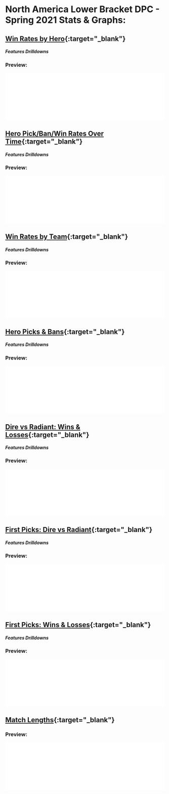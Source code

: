# North America Lower Bracket DPC - Spring 2021 Stats & Graphs:
## **[Win Rates by Hero](hero-win-rates.html "Click to view graph in full"){:target="_blank"}**
##### Features Drilldowns

### Preview:
<div class="iframe-container">
  <iframe src="hero-win-rates.html" width="100%" frameborder="0" loading="lazy" scrolling="no" title="Win Rates by Hero" allow="accelerometer; autoplay; encrypted-media; gyroscope; picture-in-picture" allowfullscreen> </iframe>
</div>

## **[Hero Pick/Ban/Win Rates Over Time](hero-rates-time-series.html "Click to view graph in full"){:target="_blank"}**
##### Features Drilldowns

### Preview:
<div class="iframe-container">
<iframe src="hero-rates-time-series.html" width="100%" frameborder="0" loading="lazy" scrolling="no" title="Win Rates by Hero" allow="accelerometer; autoplay; encrypted-media; gyroscope; picture-in-picture" allowfullscreen> </iframe>
</div>

## **[Win Rates by Team](team-win-rates.html "Click to view graph in full"){:target="_blank"}**
##### Features Drilldowns

### Preview:
<div class="iframe-container">
<iframe src="team-win-rates.html" width="100%" frameborder="0" loading="lazy" scrolling="no" title="Win Rates by Team" allow="accelerometer; autoplay; encrypted-media; gyroscope; picture-in-picture" allowfullscreen> </iframe>
</div>

## **[Hero Picks & Bans](hero-picks-bans.html "Click to view graph in full"){:target="_blank"}**
##### Features Drilldowns

### Preview:
<div class="iframe-container">
<iframe src="hero-picks-bans.html" width="100%" frameborder="0" loading="lazy" scrolling="no" title="Hero Picks & Bans" allow="accelerometer; autoplay; encrypted-media; gyroscope; picture-in-picture" allowfullscreen> </iframe>
</div>

## **[Dire vs Radiant: Wins & Losses](rad-dire-wins-losses.html "Click to view graph in full"){:target="_blank"}**
##### Features Drilldowns

### Preview:
<div class="iframe-container">
<iframe src="rad-dire-wins-losses.html" width="100%" frameborder="0" loading="lazy" scrolling="no" title="Dire vs Radiant: Wins & Losses" allow="accelerometer; autoplay; encrypted-media; gyroscope; picture-in-picture" allowfullscreen> </iframe>
</div>

## **[First Picks: Dire vs Radiant](first-pick-dire-rad.html "Click to view graph in full"){:target="_blank"}**
##### Features Drilldowns

### Preview:
<div class="iframe-container">
<iframe src="first-pick-dire-rad.html" width="100%" frameborder="0" loading="lazy" scrolling="no" title="Dire vs Radiant: First Picks" allow="accelerometer; autoplay; encrypted-media; gyroscope; picture-in-picture" allowfullscreen> </iframe>
</div>

## **[First Picks: Wins & Losses](first-pick-wins-losses.html "Click to view graph in full"){:target="_blank"}**
##### Features Drilldowns

### Preview:
<div class="iframe-container">
<iframe src="first-pick-wins-losses.html" width="100%" frameborder="0" loading="lazy" scrolling="no" title="First Picks: Wins & Losses" allow="accelerometer; autoplay; encrypted-media; gyroscope; picture-in-picture" allowfullscreen> </iframe>
</div>

## **[Match Lengths](match-lengths.html "Click to view graph in full"){:target="_blank"}**

### Preview:
<div class="iframe-container">
<iframe src="match-lengths.html" width="100%" frameborder="0" loading="lazy" scrolling="no" title="Match Lengths" allow="accelerometer; autoplay; encrypted-media; gyroscope; picture-in-picture" allowfullscreen> </iframe>
</div>
